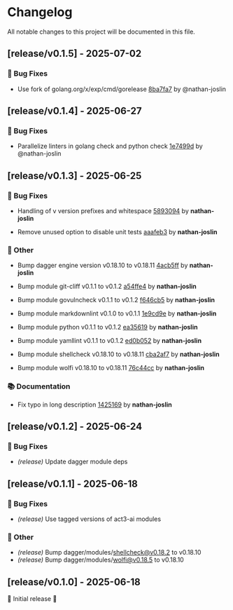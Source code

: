 # Changelog

All notable changes to this project will be documented in this file.

## [release/v0.1.5] - 2025-07-02

### 🐛 Bug Fixes

- Use fork of golang.org/x/exp/cmd/gorelease [8ba7fa7](https://github.com/act3-ai/dagger/commit/8ba7fa7b4ade369a9d3910efb52d31922210ab2f) by @nathan-joslin


## [release/v0.1.4] - 2025-06-27

### 🐛 Bug Fixes

- Parallelize linters in golang check and python check [1e7499d](https://github.com/act3-ai/dagger/commit/1e7499de32cf85d41cc4d0ec5e5b668d6d3915a3) by @nathan-joslin


## [release/v0.1.3] - 2025-06-25

### 🐛 Bug Fixes

- Handling of v version prefixes and whitespace [5893094](https://github.com/act3-ai/dagger/commit/589309438d7c27fa812fe3b47f26b1a17ca4b43d) by **nathan-joslin**

- Remove unused option to disable unit tests [aaafeb3](https://github.com/act3-ai/dagger/commit/aaafeb39645dac52e4ed105b6ed1290480f75ac0) by **nathan-joslin**


### 💼 Other

- Bump dagger engine version v0.18.10 to v0.18.11 [4acb5ff](https://github.com/act3-ai/dagger/commit/4acb5ff5b0cf8806206c49fa0bbd264800fb82ea) by **nathan-joslin**

- Bump module git-cliff v0.1.1 to v0.1.2 [a54ffe4](https://github.com/act3-ai/dagger/commit/a54ffe4e0383f1a419165ba23f2582fac0f62a16) by **nathan-joslin**

- Bump module govulncheck v0.1.1 to v0.1.2 [f646cb5](https://github.com/act3-ai/dagger/commit/f646cb56c72fa816ee7e22cf61f043eaa019b741) by **nathan-joslin**

- Bump module markdownlint v0.1.0 to v0.1.1 [1e9cd9e](https://github.com/act3-ai/dagger/commit/1e9cd9eda71cb0d36d6edd8439641db9985e04c6) by **nathan-joslin**

- Bump module python v0.1.1 to v0.1.2 [ea35619](https://github.com/act3-ai/dagger/commit/ea3561906d11d3da50d463219fef6e285b25b590) by **nathan-joslin**

- Bump module yamllint v0.1.1 to v0.1.2 [ed0b052](https://github.com/act3-ai/dagger/commit/ed0b052ff2881875d849db9c39bba95f4e59d9a4) by **nathan-joslin**

- Bump module shellcheck v0.18.10 to v0.18.11 [cba2af7](https://github.com/act3-ai/dagger/commit/cba2af7f52ca32eabb17b3c72bd2aa721aea4c3d) by **nathan-joslin**

- Bump module wolfi v0.18.10 to v0.18.11 [76c44cc](https://github.com/act3-ai/dagger/commit/76c44cc7e8368b1e0e759f2d78801859643bdaaa) by **nathan-joslin**


### 📚 Documentation

- Fix typo in long description [1425169](https://github.com/act3-ai/dagger/commit/14251695031b5d471c392b905bd45cddc454f519) by **nathan-joslin**


## [release/v0.1.2] - 2025-06-24

### 🐛 Bug Fixes

- *(release)* Update dagger module deps

## [release/v0.1.1] - 2025-06-18

### 🐛 Bug Fixes

- *(release)* Use tagged versions of act3-ai modules

### 💼 Other

- *(release)* Bump dagger/modules/shellcheck@v0.18.2 to v0.18.10
- *(release)* Bump dagger/modules/wolfi@v0.18.5 to v0.18.10

## [release/v0.1.0] - 2025-06-18

🚀 Initial release 🚀
